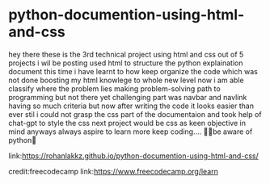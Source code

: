 # python-documention-using-html-and-css
hey there these is the 3rd technical project using html and css out of 5 projects i wil be posting 
used html to structure the python explaination document 
this time i have learnt to how keep organize the code which was not done boosting my html knowlege to whole new level
now i am able classify where the problem lies making problem-solving path to programming but not there yet 
challenging part was navbar and navlink having so much criteria but now after writing the code it looks easier than ever
stil i could not grasp the css part of the documentaion and took help of chat-gpt to  style the css
next project would be css as keen objective in mind 
anyways always aspire to learn more keep coding....
👨‍💻be aware of python🐍


link:https://rohanlakkz.github.io/python-documention-using-html-and-css/

credit:freecodecamp
link:https://www.freecodecamp.org/learn
